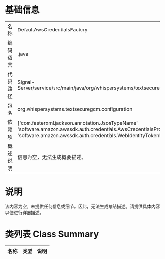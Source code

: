 # 基础信息

|      |      |
|------|------|
| 名称 | DefaultAwsCredentialsFactory |
| 编码语言 | .java |
| 代码路径 | Signal-Server/service/src/main/java/org/whispersystems/textsecuregcm/configuration/DefaultAwsCredentialsFactory.java |
| 包名 | org.whispersystems.textsecuregcm.configuration |
| 依赖项 | ['com.fasterxml.jackson.annotation.JsonTypeName', 'software.amazon.awssdk.auth.credentials.AwsCredentialsProvider', 'software.amazon.awssdk.auth.credentials.WebIdentityTokenFileCredentialsProvider'] |
| 概述说明 | 信息为空，无法生成概要描述。 |

# 说明

该内容为空，未提供任何信息或细节。因此，无法生成总结描述。请提供具体内容以便进行详细描述。

# 类列表 Class Summary

| 名称   | 类型  | 说明 |
|-------|------|-------------|




